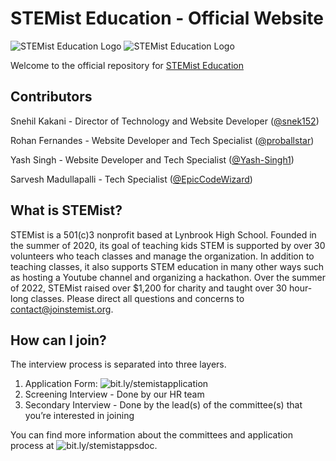 # STEMist Education - Official Website

![STEMist Education Logo](https://stemist.vercel.app/logo-dark.png#gh-light-mode-only)
![STEMist Education Logo](https://stemist.vercel.app/logo-white.png#gh-dark-mode-only)

Welcome to the official repository for [STEMist Education](https://joinstemist.org)

## Contributors

Snehil Kakani - Director of Technology and Website Developer ([@snek152](https://github.com/snek152))

Rohan Fernandes - Website Developer and Tech Specialist ([@proballstar](https://github.com/proballstar))

Yash Singh - Website Developer and Tech Specialist ([@Yash-Singh1](https://github.com/Yash-Singh1))

Sarvesh Madullapalli - Tech Specialist ([@EpicCodeWizard](https://github.com/EpicCodeWizard))

## What is STEMist?

STEMist is a 501(c)3 nonprofit based at Lynbrook High School. Founded in the summer of 2020, its goal of teaching kids STEM is supported by over 30 volunteers who teach classes and manage the organization. In addition to teaching classes, it also supports STEM education in many other ways such as hosting a Youtube channel and organizing a hackathon. Over the summer of 2022, STEMist raised over $1,200 for charity and taught over 30 hour-long classes. Please direct all questions and concerns to [contact@joinstemist.org](mailto://contact@joinstemist.org).

## How can I join?

The interview process is separated into three layers.

1. Application Form: ![bit.ly/stemistapplication](https://bit.ly/stemistapplication)
2. Screening Interview - Done by our HR team
3. Secondary Interview - Done by the lead(s) of the committee(s) that you’re interested in joining

You can find more information about the committees and application process at ![bit.ly/stemistappsdoc](https://bit.ly/stemistappsdoc).
